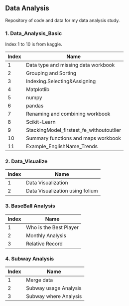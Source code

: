 ## Data Analysis

Repository of code and data for my data analysis study.

### 1. Data_Analysis_Basic

Index 1 to 10 is from kaggle.

| Index | Name                                     |
| ----- | ---------------------------------------- |
| 1     | Data type and missing data workbook      |
| 2     | Grouping and Sorting                     |
| 3     | Indexing.Selecting&Assigning             |
| 4     | Matplotlib                               |
| 5     | numpy                                    |
| 6     | pandas                                   |
| 7     | Renaming and combining workbook          |
| 8     | Scikit-Learn                             |
| 9     | StackingModel_firstest_fe_withoutoutlier |
| 10    | Summary functions and maps workbook      |
| 11    | Example_EnglishName_Trends               |

### 2.  Data_Visualize

| Index | Name                            |
| ----- | ------------------------------- |
| 1     | Data Visualization              |
| 2     | Data Visualization using folium |

### 3.  BaseBall Analysis

| Index | Name                            |
| ----- | ------------------------------- |
| 1     | Who is the Best Player          |
| 2     | Monthly Analysis                |
| 3     | Relative Record                 |

### 4.  Subway Analysis

| Index | Name                                 |
| ----- | -------------------------------------|
| 1     | Merge data                           |
| 2     | Subway usage Analysis                |
| 3     | Subway where Analysis                |